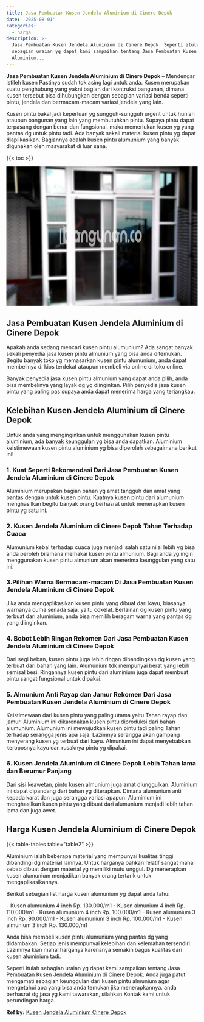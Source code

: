 ```yaml
---
title: Jasa Pembuatan Kusen Jendela Aluminium di Cinere Depok
date: '2025-08-01'
categories:
  - harga
description: >-
  Jasa Pembuatan Kusen Jendela Aluminium di Cinere Depok. Seperti itulah
  sebagian uraian yg dapat kami sampaikan tentang Jasa Pembuatan Kusen Jendela
  Aluminium...
---
```


**Jasa Pembuatan Kusen Jendela Aluminium di Cinere Depok** – Mendengar istileh kusen Pastinya sudah tdk asing lagi untuk anda. Kusen merupakan suatu penghubung yang yakni bagian dari kontruksi bangunan, dimana kusen tersebut bisa dihubungkan dengan sebagian variasi benda seperti pintu, jendela dan bermacam-macam variasi jendela yang lain.

Kusen pintu bakal jadi keperluan yg sungguh-sungguh urgent untuk hunian ataupun bangunan yang lain yang membutuhkan pintu. Supaya pintu dapat terpasang dengan benar dan fungsional, maka memerlukan kusen yg yang pantas dg untuk pintu tadi. Ada banyak sekali material kusen pintu yg dapat diaplikasikan. Bagiannya adalah kusen pintu alumunium yang banyak digunakan oleh masyarakat di luar sana.

{{< toc >}}

![Jasa Pembuatan Kusen Jendela Aluminium di Cinere Depok](/images/harga-kusen-jendela-alumunium-33.png)

## Jasa Pembuatan Kusen Jendela Aluminium di Cinere Depok

Apakah anda sedang mencari kusen pintu alumunium? Ada sangat banyak sekali penyedia jasa kusen pintu almunium yang bisa anda ditemukan. Begitu banyak toko yg memasarkan kusen pintu alumunium, anda dapat membelinya di kios terdekat ataupun membeli via online di toko online.

Banyak penyedia jasa kusen pintu almunium yang dapat anda pilih, anda bisa membelinya yang layak dg yg diinginkan. Pilih penyedia jasa kusen pintu yang paling pas supaya anda dapat menerima harga yang terjangkau.

## Kelebihan Kusen Jendela Aluminium di Cinere Depok

Untuk anda yang menginginkan untuk menggunakan kusen pintu aluminium, ada banyak keunggulan yg bisa anda dapatkan. Aluminium keistimewaan kusen pintu aluminium yg bisa diperoleh sebagaimana berikut ini!

### 1\. Kuat Seperti Rekomendasi Dari Jasa Pembuatan Kusen Jendela Aluminium di Cinere Depok

Aluminium merupakan bagian bahan yg amat tangguh dan amat yang pantas dengan untuk kusen pintu. Kuatnya kusen pintu dari alumunium menghasilkan begitu banyak orang berhasrat untuk menerapkan kusen pintu yg satu ini.

### 2\. Kusen Jendela Aluminium di Cinere Depok Tahan Terhadap Cuaca

Alumunium kebal terhadap cuaca juga menjadi salah satu nilai lebih yg bisa anda peroleh bilamana memakai kusen pintu almunium. Bagi anda yg ingin menggunakan kusen pintu almunium akan menerima keunggulan yang satu ini.

### 3.Pilihan Warna Bermacam-macam Di Jasa Pembuatan Kusen Jendela Aluminium di Cinere Depok

Jika anda mengaplikasikan kusen pintu yang dibuat dari kayu, biasanya warnanya cuma senada saja, yaitu cokelat. Berlainan dg kusen pintu yang terbuat dari aluminium, anda bisa memilih beragam warna yang pantas dg yang diinginkan.

### 4\. Bobot Lebih Ringan Rekomen Dari Jasa Pembuatan Kusen Jendela Aluminium di Cinere Depok

Dari segi beban, kusen pintu juga lebih ringan dibandingkan dg kusen yang terbuat dari bahan yang lain. Alumunium tdk mempunyai berat yang lebih semisal besi. Ringannya kusen pintu dari aluminium juga dapat membuat pintu sangat fungsional untuk dipakai.

### 5\. Almunium Anti Rayap dan Jamur Rekomen Dari Jasa Pembuatan Kusen Jendela Aluminium di Cinere Depok

Keistimewaan dari kusen pintu yang paling utama yaitu Tahan rayap dan jamur. Aluminium ini dikarenakan kusen pintu diproduksi dari bahan alumunium. Alumunium ini mewujudkan kusen pintu tadi paling Tahan terhadap serangga jenis apa saja. Lazimnya serangga akan gampang menyerang kusen yg terbuat dari kayu. Almunium ini dapat menyebabkan keroposnya kayu dan rusaknya pintu yg dipakai.

### 6\. Kusen Jendela Aluminium di Cinere Depok Lebih Tahan lama dan Berumur Panjang

Dari sisi keawetan, pintu kusen almunium juga amat diunggulkan. Aluminium ini dapat dipandang dari bahan yg diterapkan. Dimana alumunium anti kepada karat dan juga serangga variasi apapun. Aluminium ini menghasilkan kusen pintu yang dibuat dari alumunium menjadi lebih tahan lama dan juga awet.

## Harga Kusen Jendela Aluminium di Cinere Depok

{{< table-tables table="table2" >}}

Aluminium ialah beberapa material yang mempunyai kualitas tinggi dibandingi dg material lainnya. Untuk harganya bahkan relatif sangat mahal sebab dibuat dengan material yg memiliki mutu unggul. Dg menerapkan kusen alumunium menjadikan banyak orang tertarik untuk mengaplikasikannya.

Berikut sebagian list harga kusen alumunium yg dapat anda tahu:

\- Kusen alumunium 4 inch Rp. 130.000/m1 - Kusen almunium 4 inch Rp. 110.000/m1 - Kusen alumunium 4 inch Rp. 100.000/m1 - Kusen alumunium 3 inch Rp. 90.000/m1 - Kusen alumunium 3 inch Rp. 100.000/m1 - Kusen almunium 3 inch Rp. 130.000/m1

Anda bisa membeli kusen pintu alumunium yang pantas dg yang didambakan. Setiap jenis mempunyai kelebihan dan kelemahan tersendiri. Lazimnya kian mahal harganya karenanya semakin bagus kualitas dari kusen aluminium tadi.

Seperti itulah sebagian uraian yg dapat kami sampaikan tentang Jasa Pembuatan Kusen Jendela Aluminium di Cinere Depok. Anda juga patut mengamati sebagian keunggulan dari kusen pintu almunium agar mengetahui apa yang bisa anda temukan jika menerapkannya. anda berhasrat dg jasa yg kami tawarakan, silahkan Kontak kami untuk perundingan harga.

**Ref by:** [Kusen Jendela Aluminium Cinere Depok](https://id.wikipedia.org/wiki/Kusen)
